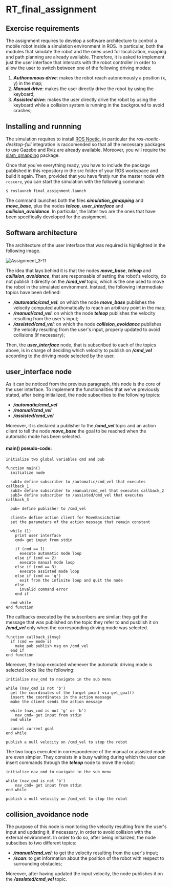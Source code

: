 # RT_final_assignment


## Exercise requirements
The assignment requires to develop a software architecture to control a mobile robot inside a simulation environment in ROS. In particular, both the modules that simulate the robot and the ones used for localization, mapping and path planning are already available. Therefore, it is asked to implement just the user interface that interacts with the robot controller in order to allow the user to switch between one of the following driving modes:
 1) **_Authonomous drive_**: makes the robot reach autonomously a position (x, y) in the map;
 2) **_Manual drive_**: makes the user directly drive the robot by using the keyboard;
 3) **_Assisted drive_**: makes the user directly drive the robot by using the keyboard while a collision system is running in the background to avoid crashes;


## Installing and runnning
The simulation requires to install [ROS Noetic](http://wiki.ros.org/noetic/Installation), in particular the _ros-noetic-desktop-full_ integration is raccomended so that all the necessary packages to use Gazebo and Rviz are already available. Moreover, you will require the [slam_gmapping](https://github.com/CarmineD8/slam_gmapping) package.

Once that you've everything ready, you have to include the package published in this repository in the src folder of your ROS workspace and build it again. 
Then, provided that you have firstly run the master node with `roscore`, you can start the simulation with the following command:

``
$ roslaunch final_assignment.launch
``

The command launches both the files **_simulation_gmapping_** and **_move_base_**, plus the nodes **_teleop_**, **_user_interface_** and **_collision_avoidance_**. In particular, the latter two are the ones that have been specifically developed for the assignment.


## Software architecture
The architecture of the user interface that was required is highlighted in the following image.

![Assignment_3-11](https://user-images.githubusercontent.com/91455159/149918889-30514938-7aa4-4f80-b46e-69c1e1144db9.jpg)

The idea that lays behind it is that the nodes **_move_base_**, **_teleop_** and **_collision_avoidance_**, that are responsable of setting the robot's velocity, do not publish it directly on the **_/cmd_vel_** topic, which is the one used to move the robot in the simulated environment. Instead, the following intermediate topics have been defined:
 - **_/automatic/cmd_vel_**: on which the node **_move_base_** publishes the velocity computed authomatically to reach an arbitrary point in the map;
 - **_/manual/cmd_vel_**: on which the node **_teleop_** publishes the velocity resulting from the user's input;
 - **_/assisted/cmd_vel_**: on which the node **_collision_avoidance_** publishes the velocity resulting from the user's input, properly updated to avoid collisions (if necessary);

Then, the **_user_interface_** node, that is subscribed to each of the topics above, is in charge of deciding which velocity to publish on **_/cmd_vel_** according to the driving mode selected by the user.


## user_interface node
As it can be noticed from the previous paragraph, this node is the core of the user interface. To implement the functionalities that we've previously stated, after being initialized, the node subscribes to the following topics:
 - **_/automatic/cmd_vel_**
 - **_/manual/cmd_vel_**
 - **_/assisted/cmd_vel_**

Moreover, it is declared a publisher to the **_/cmd_vel_** topic and an action client to tell the node **_move_base_** the goal to be reached when the automatic mode has been selected.

#### main() pseudo-code:
```
initialize two global variables cmd and pub

function main()
  initialize node
  
  sub1= define subscriber to /automatic/cmd_vel that executes callback_1
  sub2= define subscriber to /manual/cmd_vel that executes callback_2
  sub3= define subscriber to /assisted/cmd_vel that executes callback_3
  
  pub= define publisher to /cmd_vel
  
  client= define action client for MoveBasicAction
  set the parameters of the action message that remain constant
  
  while (1)
    print user interface
    cmd= get input from stdin
    
    if (cmd == 1)
      execute automatic mode loop
    else if (cmd == 2)
      execute manual mode loop
    else if (cmd == 3)
      execute assisted mode loop
    else if (cmd == 'q')
      exit from the infinite loop and quit the node
    else
      invalid command error
    end if
    
  end while
end function
```

The callbacks executed by the subscribers are similar: they get the message that was published on the topic they refer to and pusblish it on **_/cmd_vel_**
only when the corresponding driving mode was selected.
```
function callback_i(msg)
  if (cmd == mode i)
    make pub publish msg on /cmd_vel
  end if
end function
```

Moreover, the loop executed whenever the automatic driving mode is selected looks like the following:
```
initialize nav_cmd to navigate in the sub menu

while (nav_cmd is not 'b')
  get the coordinates of the target point via get_goal()
  insert the coordinates in the action message
  make the client sends the action message
  
  while (nav_cmd is not 'g' or 'b')
    nav_cmd= get input from stdin
  end while
  
  cancel current goal
end while

publish a null velocity on /cmd_vel to stop the robot
```

The two loops executed in correspondence of the manual or assisted mode are even simpler. They consists in a busy waiting during which the user can insert commands through the **_teleop_** node to move the robot:
```
initialize nav_cmd to navigate in the sub menu

while (nav_cmd is not 'b')
    nav_cmd= get input from stdin
end while

publish a null velocity on /cmd_vel to stop the robot
```


## collision_avoidance node
The purpose of this node is monitoring the velocity resulting from the user's input and updating it, if necessary, in order to avoid collision with the external environment. In order to do so, after being initialized, the node subscibes to two different topics:
- **_/manual/cmd_vel_**: to get the velocity resulting from the user's input;
- **_/scan_**: to get information about the position of the robot with respect to surrounding obstacles;

Moreover, after having updated the input velocity, the node publishes it on the **_/assisted/cmd_vel_** topic. 
